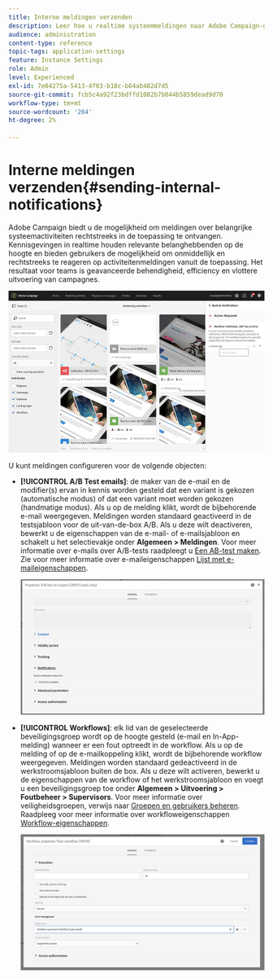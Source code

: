 ```yaml
---
title: Interne meldingen verzenden
description: Leer hoe u realtime systeemmeldingen naar Adobe Campaign-gebruikers kunt verzenden.
audience: administration
content-type: reference
topic-tags: application-settings
feature: Instance Settings
role: Admin
level: Experienced
exl-id: 7e04275a-5413-4f03-b18c-b64ab482d7d5
source-git-commit: fcb5c4a92f23bdffd1082b7b044b5859dead9d70
workflow-type: tm+mt
source-wordcount: '264'
ht-degree: 2%

---
```


# Interne meldingen verzenden{#sending-internal-notifications}

Adobe Campaign biedt u de mogelijkheid om meldingen over belangrijke systeemactiviteiten rechtstreeks in de toepassing te ontvangen. Kennisgevingen in realtime houden relevante belanghebbenden op de hoogte en bieden gebruikers de mogelijkheid om onmiddellijk en rechtstreeks te reageren op activiteitenmeldingen vanuit de toepassing. Het resultaat voor teams is geavanceerde behendigheid, efficiency en vlottere uitvoering van campagnes.

![](assets/pulse_3.png)

U kunt meldingen configureren voor de volgende objecten:

* **[!UICONTROL A/B Test emails]**: de maker van de e-mail en de modifier(s) ervan in kennis worden gesteld dat een variant is gekozen (automatische modus) of dat een variant moet worden gekozen (handmatige modus). Als u op de melding klikt, wordt de bijbehorende e-mail weergegeven. Meldingen worden standaard geactiveerd in de testsjabloon voor de uit-van-de-box A/B. Als u deze wilt deactiveren, bewerkt u de eigenschappen van de e-mail- of e-mailsjabloon en schakelt u het selectievakje onder **Algemeen > Meldingen**. Voor meer informatie over e-mails over A/B-tests raadpleegt u [Een AB-test maken](../../channels/using/designing-an-a-b-test-email.md). Zie voor meer informatie over e-maileigenschappen [Lijst met e-maileigenschappen](../../administration/using/configuring-email-channel.md#list-of-email-properties).

   ![](assets/pulse_2.png)

* **[!UICONTROL Workflows]**: elk lid van de geselecteerde beveiligingsgroep wordt op de hoogte gesteld (e-mail en In-App-melding) wanneer er een fout optreedt in de workflow. Als u op de melding of op de e-mailkoppeling klikt, wordt de bijbehorende workflow weergegeven. Meldingen worden standaard gedeactiveerd in de werkstroomsjabloon buiten de box. Als u deze wilt activeren, bewerkt u de eigenschappen van de workflow of het werkstroomsjabloon en voegt u een beveiligingsgroep toe onder **Algemeen > Uitvoering > Foutbeheer > Supervisors**. Voor meer informatie over veiligheidsgroepen, verwijs naar [Groepen en gebruikers beheren](../../administration/using/managing-groups-and-users.md). Raadpleeg voor meer informatie over workfloweigenschappen [Workflow-eigenschappen](../../automating/using/managing-execution-options.md).

   ![](assets/pulse_1.png)

